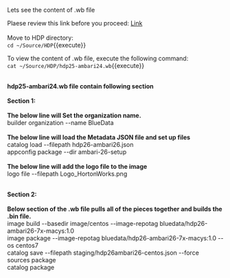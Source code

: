 Lets see the content of .wb file  <br>

Plaese review this link before you proceed: [Link](http://docs.bluedata.com/awb34_updating-an-existing-image)<br>
<br>
Move to HDP directory:<br>
`cd ~/Source/HDP`{{execute}}<br>

To view the content of .wb file, execute the following command:<br>
`cat ~/Source/HDP/hdp25-ambari24.wb`{{execute}}

<br><strong>hdp25-ambari24.wb file contain following section</strong>
<br>
<br><b>Section 1:</b> <br>
<br><b>The below line will Set the organization name.</b>
<br>builder organization --name BlueData
<br>
<br><b>The below line will load the Metadata JSON file and set up files</b>
<br>catalog load --filepath hdp26-ambari26.json
<br>appconfig package --dir ambari-26-setup
<br>
<br><b>The below line will add the logo file to the image</b>
<br>logo file --filepath Logo_HortonWorks.png

<br><b>Section 2:</b> <br>
<br><b>Below section of the .wb file pulls all of the pieces together and builds the .bin file.</b>
<br>image build --basedir image/centos --image-repotag bluedata/hdp26-ambari26-7x-macys:1.0
<br>image package --image-repotag bluedata/hdp26-ambari26-7x-macys:1.0 --os centos7
<br>catalog save --filepath staging/hdp26ambari26-centos.json --force
<br>sources package
<br>catalog package


